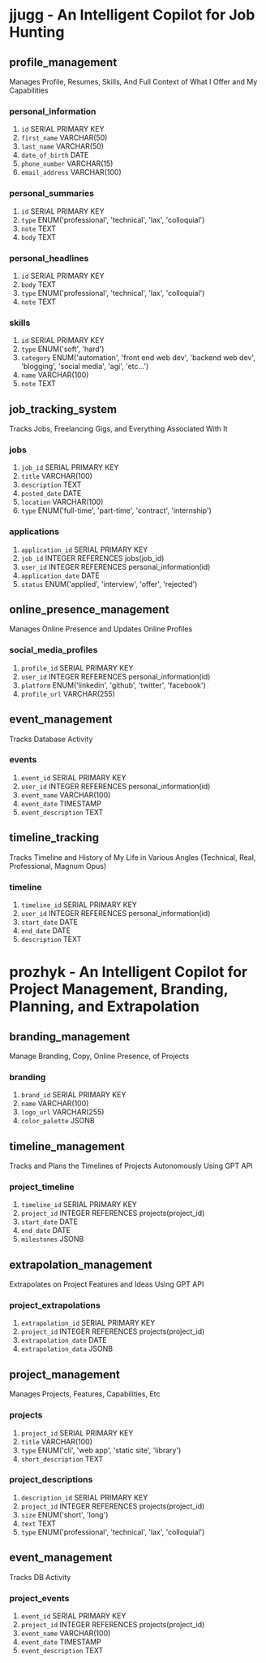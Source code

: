 # jjugg - An Intelligent Copilot for Job Hunting

## profile_management
Manages Profile, Resumes, Skills, And Full Context of What I Offer and My Capabilities

### personal_information
1. `id` SERIAL PRIMARY KEY
2. `first_name` VARCHAR(50)
3. `last_name` VARCHAR(50)
4. `date_of_birth` DATE
5. `phone_number` VARCHAR(15)
6. `email_address` VARCHAR(100)

### personal_summaries
1. `id` SERIAL PRIMARY KEY
2. `type` ENUM('professional', 'technical', 'lax', 'colloquial')
3. `note` TEXT
4. `body` TEXT

### personal_headlines
1. `id` SERIAL PRIMARY KEY
2. `body` TEXT
3. `type` ENUM('professional', 'technical', 'lax', 'colloquial')
4. `note` TEXT

### skills
1. `id` SERIAL PRIMARY KEY
2. `type` ENUM('soft', 'hard')
3. `category` ENUM('automation', 'front end web dev', 'backend web dev', 'blogging', 'social media', 'agi', 'etc...')
4. `name` VARCHAR(100)
5. `note` TEXT

## job_tracking_system
Tracks Jobs, Freelancing Gigs, and Everything Associated With It

### jobs
1. `job_id` SERIAL PRIMARY KEY
2. `title` VARCHAR(100)
3. `description` TEXT
4. `posted_date` DATE
5. `location` VARCHAR(100)
6. `type` ENUM('full-time', 'part-time', 'contract', 'internship')

### applications
1. `application_id` SERIAL PRIMARY KEY
2. `job_id` INTEGER REFERENCES jobs(job_id)
3. `user_id` INTEGER REFERENCES personal_information(id)
4. `application_date` DATE
5. `status` ENUM('applied', 'interview', 'offer', 'rejected')

## online_presence_management
Manages Online Presence and Updates Online Profiles

### social_media_profiles
1. `profile_id` SERIAL PRIMARY KEY
2. `user_id` INTEGER REFERENCES personal_information(id)
3. `platform` ENUM('linkedin', 'github', 'twitter', 'facebook')
4. `profile_url` VARCHAR(255)

## event_management
Tracks Database Activity

### events
1. `event_id` SERIAL PRIMARY KEY
2. `user_id` INTEGER REFERENCES personal_information(id)
3. `event_name` VARCHAR(100)
4. `event_date` TIMESTAMP
5. `event_description` TEXT

## timeline_tracking
Tracks Timeline and History of My Life in Various Angles (Technical, Real, Professional, Magnum Opus)

### timeline
1. `timeline_id` SERIAL PRIMARY KEY
2. `user_id` INTEGER REFERENCES personal_information(id)
3. `start_date` DATE
4. `end_date` DATE
5. `description` TEXT

# prozhyk - An Intelligent Copilot for Project Management, Branding, Planning, and Extrapolation

## branding_management
Manage Branding, Copy, Online Presence, of Projects

### branding
1. `brand_id` SERIAL PRIMARY KEY
2. `name` VARCHAR(100)
3. `logo_url` VARCHAR(255)
4. `color_palette` JSONB

## timeline_management
Tracks and Plans the Timelines of Projects Autonomously Using GPT API

### project_timeline
1. `timeline_id` SERIAL PRIMARY KEY
2. `project_id` INTEGER REFERENCES projects(project_id)
3. `start_date` DATE
4. `end_date` DATE
5. `milestones` JSONB

## extrapolation_management
Extrapolates on Project Features and Ideas Using GPT API

### project_extrapolations
1. `extrapolation_id` SERIAL PRIMARY KEY
2. `project_id` INTEGER REFERENCES projects(project_id)
3. `extrapolation_date` DATE
4. `extrapolation_data` JSONB

## project_management
Manages Projects, Features, Capabilities, Etc

### projects
1. `project_id` SERIAL PRIMARY KEY
2. `title` VARCHAR(100)
3. `type` ENUM('cli', 'web app', 'static site', 'library')
4. `short_description` TEXT

### project_descriptions
1. `description_id` SERIAL PRIMARY KEY
2. `project_id` INTEGER REFERENCES projects(project_id)
3. `size` ENUM('short', 'long')
4. `text` TEXT
5. `type` ENUM('professional', 'technical', 'lax', 'colloquial')

## event_management
Tracks DB Activity

### project_events
1. `event_id` SERIAL PRIMARY KEY
2. `project_id` INTEGER REFERENCES projects(project_id)
3. `event_name` VARCHAR(100)
4. `event_date` TIMESTAMP
5. `event_description` TEXT

